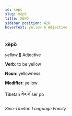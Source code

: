 ```yaml
---
id: xëpö
slug: xëpö
title: XËPÖ
sidebar_position: 426
hoverText: yellow § Adjective
---
```


### xëpö

*yellow* **§** Adjective

**Verb**: to be yellow

**Noun**: yellowness

**Modifier**: yellow

Tibetan སེར་པོ ser po 

*Sino-Tibetan Language Family*